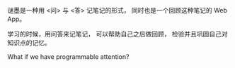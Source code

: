 谜墨是一种用 <问> 与 <答> 记笔记的形式，
同时也是一个回顾这种笔记的 Web App。

学习的时候，用问答来记笔记，
可以帮助自己之后做回顾，
检验并且巩固自己对知识点的记忆。

What if we have programmable attention?
